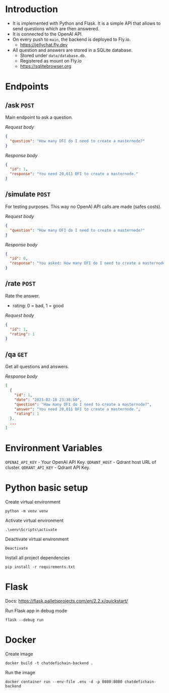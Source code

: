 # Introduction

- It is implemented with Python and Flask. It is a simple API that allows to send questions which are then answered.
- It is connected to the OpenAI API.
- On every push to `main`, the backend is deployed to Fly.io.
  - https://jellychat.fly.dev
- All question and answers are stored in a SQLite database.
  - Stored under `data/database.db`.
  - Registered as mount on Fly.io
  - https://sqlitebrowser.org

# Endpoints

## /ask `POST`

Main endpoint to ask a question.

_Request body_

```json
{
  "question": "How many DFI do I need to create a masternode?"
}
```

_Response body_

```json
{
  "id": 1,
  "response": "You need 20,011 DFI to create a masternode."
}
```

## /simulate `POST`

For testing purposes. This way no OpenAI API calls are made (safes costs).

_Request body_

```json
{
  "question": "How many DFI do I need to create a masternode?"
}
```

_Response body_

```json
{
  "id": 0,
  "response": "You asked: How many DFI do I need to create a masternode?"
}
```

## /rate `POST`

Rate the answer.

- rating: 0 = bad, 1 = good

_Request body_

```json
{
  "id": 1,
  "rating": 1
}
```

## /qa `GET`

Get all questions and answers.

_Response body_

```json
[
  {
    "id": 1,
    "date": "2023-02-18 23:38:50",
    "question": "How many DFI do I need to create a masternode?",
    "answer": "You need 20,011 DFI to create a masternode.",
    "rating": 1
  },
  ...
]
```

# Environment Variables

`OPENAI_API_KEY` - Your OpenAI API Key.
`QDRANT_HOST` - Qdrant host URL of cluster.
`QDRANT_API_KEY` - Qdrant API Key.

# Python basic setup

Create virtual environment

```
python -m venv venv
```

Activate virtual environment

```
.\venv\Scripts\activate
```

Deactivate virtual environment

```
Deactivate
```

Install all project dependencies

```
pip install -r requirements.txt
```

# Flask

Docs: https://flask.palletsprojects.com/en/2.2.x/quickstart/

Run Flask app in debug mode

```
flask --debug run
```

# Docker

Create image

```
docker build -t chatdefichain-backend .
```

Run the image

```
docker container run --env-file .env -d -p 8080:8080 chatdefichain-backend
```
